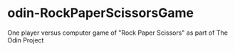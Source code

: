 # odin-RockPaperScissorsGame
One player versus computer game of "Rock Paper Scissors" as part of The Odin Project
